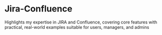 # Jira-Confluence
Highlights my expertise in JIRA and Confluence, covering core features with practical, real-world examples suitable for users, managers, and admins
